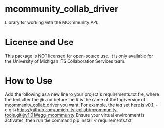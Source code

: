 # mcommunity_collab_driver
Library for working with the MCommunity API. 

# License and Use
This package is NOT licensed for open-source use. It is only available for the University of Michigan ITS Collaboration Services team.

# How to Use
Add the following as a new line to your project's requirements.txt file, where the text after the @ and before the # is the name of the tag/version of mcommunity_collab_driver you want. For example, the tag set here is v0.1. -e git+https://github.com/umich-its-collab/mcommunity-tools.git@v1.01#egg=mcommunity
Ensure your virtual environment is activated, then run the command pip install -r requirements.txt
